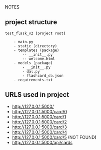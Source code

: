 NOTES

## project structure

```
test_flask_v2 (project root)

    - main.py
    - static (directory)
    - templates (package)
        -- __init__.py
        -- welcome.html
    - models (package)
        - __init__.py
        - dal.py
        - flashcard_db.json
    - requirements.txt
```

## URLS used in project
- http://127.0.0.1:5000/
- http://127.0.0.1:5000/card/0
- http://127.0.0.1:5000/card/1
- http://127.0.0.1:5000/card/2
- http://127.0.0.1:5000/card/3
- http://127.0.0.1:5000/card/4
- http://127.0.0.1:5000/card/5 (NOT FOUND)
- http://127.0.0.1:5000/api/cards
    
    